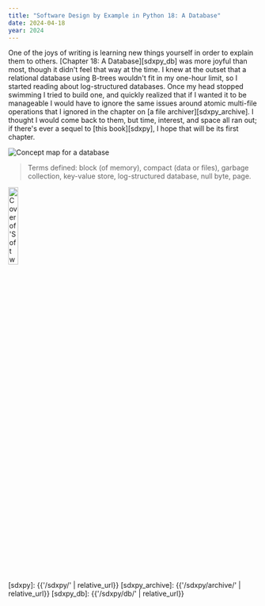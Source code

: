 ```yaml
---
title: "Software Design by Example in Python 18: A Database"
date: 2024-04-18
year: 2024
---
```


One of the joys of writing is learning new things yourself in order to explain them to others.
[Chapter 18: A Database][sdxpy_db] was more joyful than most,
though it didn't feel that way at the time.
I knew at the outset that a relational database using B-trees wouldn't fit in my one-hour limit,
so I started reading about log-structured databases.
Once my head stopped swimming I tried to build one,
and quickly realized that if I wanted it to be manageable
I would have to ignore the same issues around atomic multi-file operations
that I ignored in the chapter on [a file archiver][sdxpy_archive].
I thought I would come back to them,
but time, interest, and space all ran out;
if there's ever a sequel to [this book][sdxpy],
I hope that will be its first chapter.

<img class="centered" src="{{'/sdxpy/db/concept_map.svg' | relative_url}}" alt="Concept map for a database"/>

> Terms defined: block (of memory), compact (data or files), garbage collection, key-value store, log-structured database, null byte, page.

<a href="https://www.routledge.com/Software-Design-by-Example-A-Tool-Based-Introduction-with-Python/Wilson/p/book/9781032725215"><img src="{{'/sdxpy/sdxpy-cover.png' | relative_url}}" alt="Cover of 'Software Design by Example'" width="20%" class="centered">
</a>

[sdxpy]: {{'/sdxpy/' | relative_url}}
[sdxpy_archive]: {{'/sdxpy/archive/' | relative_url}}
[sdxpy_db]: {{'/sdxpy/db/' | relative_url}}
